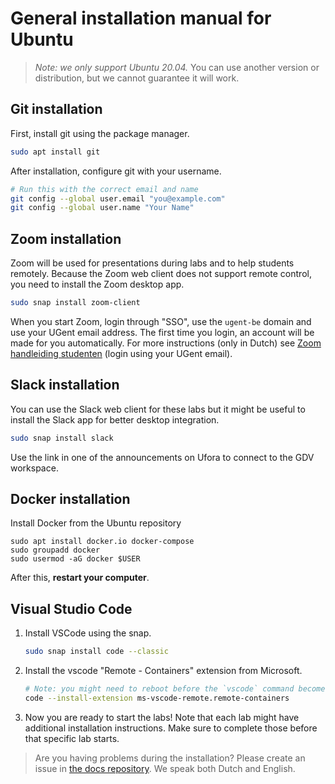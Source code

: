 # General installation manual for Ubuntu

> *Note: we only support Ubuntu 20.04.* You can use another version or distribution, but we cannot guarantee it will work.

## Git installation

First, install git using the package manager.

```bash
sudo apt install git
```

After installation, configure git with your username.

```bash
# Run this with the correct email and name
git config --global user.email "you@example.com"
git config --global user.name "Your Name"
```

## Zoom installation

Zoom will be used for presentations during labs and to help students remotely. Because the Zoom web client does not support remote control, you need to install the Zoom desktop app.

```bash
sudo snap install zoom-client
```

When you start Zoom, login through "SSO", use the `ugent-be` domain and use your UGent email address. The first time you login, an account will be made for you automatically. For more instructions (only in Dutch) see [Zoom handleiding studenten](https://web.microsoftstream.com/video/2096e73b-f69b-4c84-b2da-a27e06da6d34?referrer=https:%2F%2Fonderwijstips.ugent.be%2Fnl%2Ftips%2Fzoom%2F) (login using your UGent email).

## Slack installation

You can use the Slack web client for these labs but it might be useful to install the Slack app for better desktop integration.

```bash
sudo snap install slack
```

Use the link in one of the announcements on Ufora to connect to the GDV workspace.

## Docker installation

Install Docker from the Ubuntu repository

```shell
sudo apt install docker.io docker-compose
sudo groupadd docker
sudo usermod -aG docker $USER
```

After this, **restart your computer**.

## Visual Studio Code

1. Install VSCode using the snap.

   ```bash
   sudo snap install code --classic
   ```

1. Install the vscode "Remote - Containers" extension from Microsoft.

   ```bash
   # Note: you might need to reboot before the `vscode` command becomes available.
   code --install-extension ms-vscode-remote.remote-containers
   ```

1. Now you are ready to start the labs! Note that each lab might have additional installation instructions. Make sure to complete those before that specific lab starts.

> Are you having problems during the installation? Please create an issue in [the docs repository](https://github.ugent.be/GDV/docs/issues). We speak both Dutch and English.
